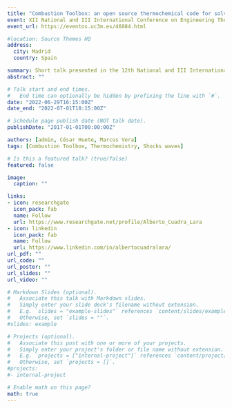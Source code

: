 ```yaml
---
title: "Combustion Toolbox: an open source thermochemical code for solving gaseous combustion problems"
event: XII National and III International Conference on Engineering Thermodynamics
event_url: https://eventos.uc3m.es/46084.html

#location: Source Themes HQ
address:
  city: Madrid
  country: Spain

summary: Short talk presented in the 12th National and III International Conference on Engineering Thermodynamics.
abstract: ""

# Talk start and end times.
#   End time can optionally be hidden by prefixing the line with `#`.
date: "2022-06-29T16:15:00Z"
date_end: "2022-07-01T18:15:00Z"

# Schedule page publish date (NOT talk date).
publishDate: "2017-01-01T00:00:00Z"

authors: [admin, César Huete, Marcos Vera]
tags: [Combustion Toolbox, Thermochemistry, Shocks waves]

# Is this a featured talk? (true/false)
featured: false

image:
  caption: ""

links:
- icon: researchgate
  icon_pack: fab
  name: Follow
  url: https://www.researchgate.net/profile/Alberto_Cuadra_Lara
- icon: linkedin
  icon_pack: fab
  name: Follow
  url: https://www.linkedin.com/in/albertocuadralara/
url_pdf: ""
url_code: ""
url_poster: ""
url_slides: ""
url_video: ""

# Markdown Slides (optional).
#   Associate this talk with Markdown slides.
#   Simply enter your slide deck's filename without extension.
#   E.g. `slides = "example-slides"` references `content/slides/example-slides.md`.
#   Otherwise, set `slides = ""`.
#slides: example

# Projects (optional).
#   Associate this post with one or more of your projects.
#   Simply enter your project's folder or file name without extension.
#   E.g. `projects = ["internal-project"]` references `content/project/deep-learning/index.md`.
#   Otherwise, set `projects = []`.
#projects:
#- internal-project

# Enable math on this page?
math: true
---
```

